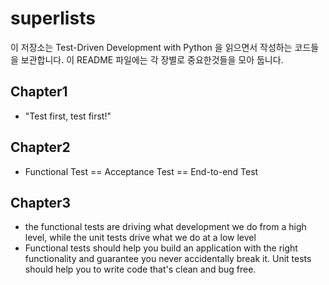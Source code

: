 # superlists

이 저장소는 Test-Driven Development with Python 을 읽으면서 작성하는 코드들을 보관합니다. 
이 README 파일에는 각 장별로 중요한것들을 모아 둡니다. 

## Chapter1

- "Test first, test first!" 

## Chapter2

- Functional Test == Acceptance Test == End-to-end Test

## Chapter3

- the functional tests are driving what development we do from a high level, while the unit tests drive what we do at a low level
- Functional tests should help you build an application with the right functionality and guarantee you never accidentally break it. Unit tests should help you to write code that's clean and bug free.
